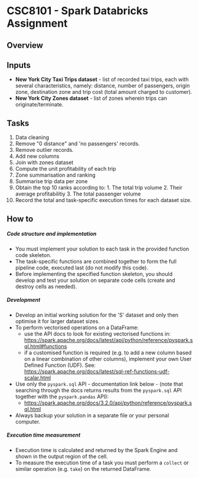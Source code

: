 # CSC8101 - Spark Databricks Assignment

## Overview

## Inputs

- **New York City Taxi Trips dataset** - list of recorded taxi trips, each with several characteristics, namely: distance, number of passengers, origin zone, destination zone and trip cost (total amount charged to customer).
- **New York City Zones dataset** - list of zones wherein trips can originate/terminate.

## Tasks

1. Data cleaning
  1. Remove "0 distance" and 'no passengers' records.
  2. Remove outlier records. 
2. Add new columns
  1. Join with zones dataset
  2. Compute the unit profitability of each trip
3. Zone summarisation and ranking
  1. Summarise trip data per zone
  2. Obtain the top 10 ranks according to:
    1. The total trip volume
    2. Their average profitabilitiy
    3. The total passenger volume
4. Record the total and task-specific execution times for each dataset size.

## How to

##### Code structure and implementation

- You must implement your solution to each task in the provided function code skeleton.
- The task-specific functions are combined together to form the full pipeline code, executed last (do not modify this code).
- Before implementing the specified function skeleton, you should develop and test your solution on separate code cells (create and destroy cells as needed).

##### Development

- Develop an initial working solution for the 'S' dataset and only then optimise it for larger dataset sizes.
- To perform vectorised operations on a DataFrame:
  - use the API docs to look for existing vectorised functions in: https://spark.apache.org/docs/latest/api/python/reference/pyspark.sql.html#functions
  - if a customised function is required (e.g. to add a new column based on a linear combination of other columns), implement your own User Defined Function (UDF). See:  https://spark.apache.org/docs/latest/sql-ref-functions-udf-scalar.html
- Use only the `pyspark.sql` API - documentation link below - (note that searching through the docs returns results from the `pyspark.sql` API together with the `pyspark.pandas` API):
  - https://spark.apache.org/docs/3.2.0/api/python/reference/pyspark.sql.html
- Always backup your solution in a separate file or your personal computer.
 
##### Execution time measurement

- Execution time is calculated and returned by the Spark Engine and shown in the output region of the cell.
- To measure the execution time of a task you must perform a `collect` or similar operation (e.g. `take`) on the returned DataFrame.